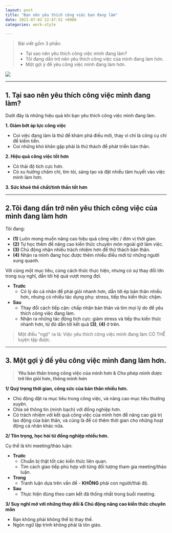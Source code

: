 ```yaml
---
layout: post
title: "Bạn nên yêu thích công việc bạn đang làm"
date: 2021-07-03 22:47:52 +0900
categories: work-style

---
```

>Bài viết gồm 3 phần:
>- Tại sao nên yêu thích công việc mình đang làm?
>- Tôi đang dần trở nên yêu thích công việc của mình đang làm hơn.
>- Một gợi ý để yêu công việc mình đang làm hơn.


![](../assets/love-what-you-do.jpg)

---
## 1. Tại sao nên yêu thích công việc mình đang làm?

Dưới đây là những hiệu quả khi bạn yêu thích công việc mình đang làm. 

**1. Giảm bớt áp lực công việc**
- Coi việc đang làm là thứ để khám phá điều mới, thay vì chỉ là công cụ chỉ để kiếm tiền.
- Coi những khó khăn gặp phải là thử thách để phát triển bản thân.

**2. Hiệu quả công việc tốt hơn**
- Có thái độ tích cực hơn.
- Có xu hướng chăm chỉ, tìm tòi, sáng tạo và đặt nhiều tâm huyết vào việc mình làm hơn.

**3. Sức khoẻ thể chất/tinh thần tốt hơn**

---
## 2.Tôi đang dần trở nên yêu thích công việc của mình đang làm hơn

Tôi đang:
- **(1)** Luôn mong muốn nâng cao hiệu quả công việc / đơn vị thời gian.
- **(2)** Tự học thêm để nâng cao kiến thức chuyên môn ngoài giờ làm việc.
- **(3)** Chủ động nhận nhiều trách nhiệm hơn để thử thách bản thân.
- **(4)** Nhận ra mình đang học được thêm nhiều điều mới từ những người xung quanh.

Với cùng một mục tiêu, cùng cách thức thực hiện, nhưng có sự thay đổi lớn trong suy nghĩ, dẫn tới hệ quả vượt mong đợi.
- **Trước** 
    - Có lý do cá nhân để phải giỏi nhanh hơn, dẫn tới ép bản thân nhiều hơn, nhưng có nhiều tác dụng phụ: stress, tiếp thu kiến thức chậm.
- **Sau**
    - Thay đổi cách tiếp cận: chấp nhận bản thân và tìm mọi lý do để yêu thích công việc đang làm.
    - Nhận ra những tác động tích cực: giảm stress và tiếp thu kiến thức nhanh hơn, từ đó dẫn tới kết quả **(3)**, **(4)** ở trên.


>Một điều "ngộ" ra là: Việc yêu thích công việc mình đang làm CÓ THỂ luyện tập được.

---
## 3. Một gợi ý để yêu công việc mình đang làm hơn.

>**Yêu bản thân trong công việc của mình hơn & Cho phép mình được trở lên giỏi hơn, thông minh hơn**

**1/ Quý trọng thời gian, công sức của bản thân nhiều hơn.**

- Chủ động đặt ra mục tiêu trong công việc, và nâng cao mục tiêu thường xuyên.
- Chia sẻ thông tin (minh bạch) với đồng nghiệp hơn.
- Có trách nhiệm với kết quả công việc của mình hơn để nâng cao giá trị lao động của bản thân, và cũng là để có thêm thời gian cho những hoạt động cá nhân khác nữa.

**2/ Tôn trọng, học hỏi từ đồng nghiệp nhiều hơn.**

Cụ thể là khi meeting/thảo luận:

- **Trước**
  - Chuẩn bị thật tốt các kiến thức liên quan.
  - Tìm cách giao tiếp phù hợp với từng đối tượng tham gia meeting/thảo luận.
- **Trong**
  - Tranh luận dựa trên vấn đề - **KHÔNG** phải con người/thái độ.
- **Sau**
  - Thực hiện đúng theo cam kết đã thống nhất trong buổi meeting.

**3/ Suy nghĩ mở với những thay đổi & Chủ động nâng cao kiến thức chuyên môn**

- Bạn không phải không thể bị thay thế.
- Ngôn ngữ lập trình không phải là tôn giáo.

